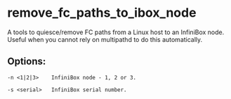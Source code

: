# remove_fc_paths_to_ibox_node
A tools to quiesce/remove FC paths from a Linux host to an InfiniBox node. Useful when you cannot rely on multipathd to do this automatically.

## Options:
```
-n <1|2|3>    InfiniBox node - 1, 2 or 3.

-s <serial>   InfiniBox serial number.
```
